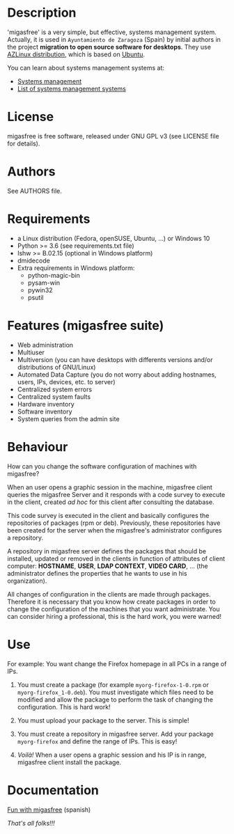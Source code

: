 Description
===========

'migasfree' is a very simple, but effective, systems management system. Actually, it is used in `Ayuntamiento de Zaragoza` (Spain) by initial authors in the project **migration to open source software for desktops**. They use [AZLinux distribution](http://zaragozaciudad.net/azlinux), which is based on [Ubuntu](http://www.ubuntu.com/).

You can learn about systems management systems at:

* [Systems management](http://en.wikipedia.org/wiki/Systems_management)
* [List of systems management systems](http://en.wikipedia.org/wiki/List_of_systems_management_systems)


License
=======

migasfree is free software, released under GNU GPL v3 (see LICENSE file for details).


Authors
=======

See AUTHORS file.


Requirements
============

* a Linux distribution (Fedora, openSUSE, Ubuntu, ...) or Windows 10
* Python >= 3.6 (see requirements.txt file)
* lshw >= B.02.15 (optional in Windows platform)
* dmidecode
* Extra requirements in Windows platform:
    * python-magic-bin
    * pysam-win
    * pywin32
    * psutil


Features (migasfree suite)
==========================

* Web administration
* Multiuser
* Multiversion (you can have desktops with differents versions and/or distributions of GNU/Linux)
* Automated Data Capture (you do not worry about adding hostnames, users, IPs, devices, etc. to server)
* Centralized system errors
* Centralized system faults
* Hardware inventory
* Software inventory
* System queries from the admin site


Behaviour
=========

How can you change the software configuration of machines with migasfree?

When an user opens a graphic session in the machine, migasfree client queries the migasfree Server and it responds with a code survey to execute in the client, created *ad hoc* for this client after consulting the database.

This code survey is executed in the client and basically configures the repositories of packages (rpm or deb). Previously, these repositories have been created for the server when the migasfree's administrator configures a repository.

A repository in migasfree server defines the packages that should be installed, updated or removed in the clients in function of attributes of client computer: **HOSTNAME**, **USER**, **LDAP CONTEXT**, **VIDEO CARD**, ... (the administrator defines the properties that he wants to use in his organization).

All changes of configuration in the clients are made through packages. Therefore it is necessary that you know how create packages in order to change the configuration of the machines that you want administrate. You can consider hiring a professional, this is the hard work, you were warned!


Use
===

For example: You want change the Firefox homepage in all PCs in a range of IPs.

1. You must create a package (for example `myorg-firefox-1-0.rpm` or `myorg-firefox_1-0.deb`). You must investigate which files need to be modified and allow the package to perform the task of changing the configuration. This is hard work!

2. You must upload your package to the server. This is simple!

3. You must create a repository in migasfree server. Add your package `myorg-firefox` and define the range of IPs. This is easy!

4. *Voilà!* When a user opens a graphic session and his IP is in range, migasfree client install the package.


Documentation
=============

[Fun with migasfree](http://fun-with-migasfree.readthedocs.org/) (spanish)


*That's all folks!!!*
